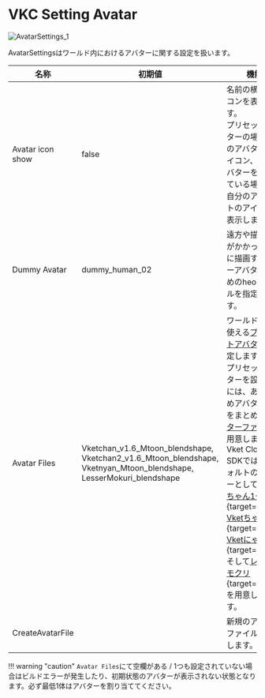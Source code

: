 # VKC Setting Avatar

![AvatarSettings_1](img/AvatarSettings_1.jpg)

AvatarSettingsはワールド内におけるアバターに関する設定を扱います。

| 名称 | 初期値 | 機能 |
| ---- | ---- | ---- |
| Avatar icon show | false | 名前の横にアイコンを表示します。<br>プリセットアバターの場合はそのアバターのアイコン、マイアバターを使用している場合は、自分のアカウントのアイコンを表示します。 |
| Dummy Avatar | dummy_human_02 | 遠方や描画制限がかかった場合に描画するダミーアバターのためのheoファイルを指定します。 |
| Avatar Files | Vketchan_v1.6_Mtoon_blendshape,<br>Vketchan2_v1.6_Mtoon_blendshape,<br>Vketnyan_Mtoon_blendshape,<br>LesserMokuri_blendshape  | ワールド内にて使える[プリセットアバター](../WorldMakingGuide/PresetAvatar.md)を設定します。<br>プリセットアバターを設定するには、あらかじめアバター情報をまとめた[アバターファイル](../WorldMakingGuide/AvatarFile.md)を用意します。<br>Vket Cloud SDKではデフォルトのアバターとして[Vketちゃん1号](https://store.vket.com/ja/items/656){target=blank}, [Vketちゃん2号](https://store.vket.com/ja/items/657){target=blank}, [Vketにゃん](https://store.vket.com/ja/items/7140){target=blank}, そして[レッサーモクリ](https://store.vket.com/ja/items/2157){target=blank}を用意しています。 |
| CreateAvatarFile | | 新規のアバターファイルを生成します。 |

!!! warning "caution"
    `Avatar Files`にて空欄がある / 1つも設定されていない場合はビルドエラーが発生したり、初期状態のアバターが表示されない状態となります。必ず最低1体はアバターを割り当ててください。
